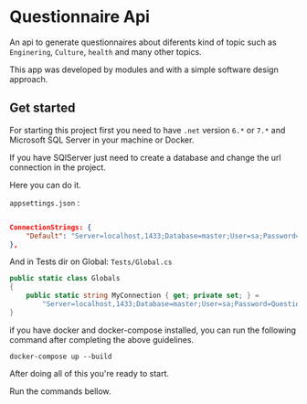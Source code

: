 # Questionnaire Api

An api to generate questionnaires about diferents kind of topic such as `Enginering`, `Culture`, `health` and many other topics.

This app was developed by modules and with a simple software design approach.

## Get started

For starting this project first you need to have `.net` version `6.*` or `7.*` and Microsoft SQL Server in your machine or Docker.

If you have SQlServer just need to create a database and change the url connection in the project.

Here you can do it.

`appsettings.json` : 
```json

ConnectionStrings: {
    "Default": "Server=localhost,1433;Database=master;User=sa;Password=Questionnaire@ssW0rd!;TrustServerCertificate=True;Encrypt=false;"
},

```
And in Tests dir on Global: `Tests/Global.cs`

```C#
public static class Globals
{
    public static string MyConnection { get; private set; } = 
        "Server=localhost,1433;Database=master;User=sa;Password=Questionnaire@ssW0rd!;TrustServerCertificate=True;Encrypt=false;";
}
```

if you have docker and docker-compose installed, you can run the following command after completing the above guidelines.

```shell
docker-compose up --build
```

After doing all of this you're ready to start.

Run the commands bellow.



